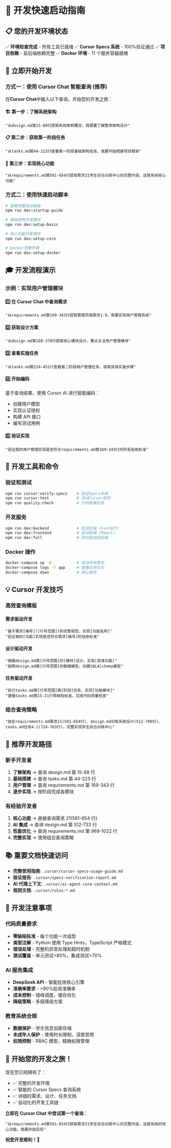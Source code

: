 # 🚀 开发快速启动指南

## 📋 您的开发环境状态

✅ **环境检查完成** - 所有工具已就绪
✅ **Cursor Specs 系统** - 100%验证通过
✅ **项目依赖** - 前后端依赖完整
✅ **Docker 环境** - 11 个服务容器就绪

## 🎯 立即开始开发

### 方式一：使用 Cursor Chat 智能查询 (推荐)

在**Cursor Chat**中输入以下查询，开始您的开发之旅：

#### 🏗️ 第一步：了解系统架构

```
"从design.md第15-88行提取系统架构概览，我需要了解整体架构设计"
```

#### 📋 第二步：获取第一阶段任务

```
"从tasks.md第44-223行查看第一阶段基础架构任务，我要开始搭建项目框架"
```

#### 🎯 第三步：实现核心功能

```
"从requirements.md第581-654行提取需求21学生综合训练中心的完整内容，这是系统核心功能"
```

### 方式二：使用快速启动脚本

```bash
# 查看完整启动指南
npm run dev:startup-guide

# 基础架构开发模式
npm run dev:setup-basic

# 核心功能开发模式
npm run dev:setup-core

# Docker完整环境
npm run dev:setup-docker
```

## 🎓 开发流程演示

### 示例：实现用户管理模块

#### 1️⃣ 在 Cursor Chat 中查询需求

```
"从requirements.md第169-343行提取管理员端需求1-9，我要实现用户管理系统"
```

#### 2️⃣ 获取设计方案

```
"从design.md第189-370行提取核心模块设计，重点关注用户管理模块"
```

#### 3️⃣ 查看实施任务

```
"从tasks.md第224-451行查看第二阶段用户管理任务，获取具体实施步骤"
```

#### 4️⃣ 开始编码

基于查询结果，使用 Cursor AI 进行智能编码：

- 创建用户模型
- 实现认证授权
- 构建 API 接口
- 编写测试用例

#### 5️⃣ 验证实现

```
"验证我的用户管理实现是否符合requirements.md第169-343行的所有验收标准"
```

## 🔧 开发工具和命令

### 验证和测试

```bash
npm run cursor:verify-specs    # 验证Specs系统
npm run cursor:test            # 测试Cursor规则
npm run quality:check          # 代码质量检查
```

### 开发服务

```bash
npm run dev:backend            # 启动后端 (FastAPI)
npm run dev:frontend           # 启动前端 (React)
npm run dev:full               # 同时启动前后端
```

### Docker 操作

```bash
docker-compose up -d           # 启动所有服务
docker-compose logs -f app     # 查看应用日志
docker-compose down            # 停止服务
```

## 💡 Cursor 开发技巧

### 高效查询模板

#### 需求驱动开发

```
"基于需求[编号]([行号范围])的完整规范，实现[功能名称]"
"验证我的[功能]实现是否符合需求[编号]的验收标准"
```

#### 设计驱动开发

```
"根据design.md第[行号范围]的[模块]设计，实现[具体功能]"
"按照design.md第[行号范围]的数据模型，创建SQLAlchemy模型"
```

#### 任务驱动开发

```
"执行tasks.md第[行号范围]第[阶段]任务，实现[功能模块]"
"遵循tasks.md第15-21行零缺陷标准，完成代码质量检查"
```

### 组合查询策略

```
"结合requirements.md需求21(581-654行)、design.md训练系统设计(512-700行)、tasks.md任务4.1(724-763行)，完整实现学生综合训练中心"
```

## 🎯 推荐开发路径

### 新手开发者

1. **了解架构** → 查询 design.md 第 15-88 行
2. **基础搭建** → 查询 tasks.md 第 44-223 行
3. **用户管理** → 查询 requirements.md 第 169-343 行
4. **逐步实现** → 按阶段完成各模块

### 有经验开发者

1. **核心功能** → 直接查询需求 21(581-654 行)
2. **AI 集成** → 查询 design.md 第 512-733 行
3. **性能优化** → 查询 requirements.md 第 969-1022 行
4. **完整实现** → 使用组合查询策略

## 📚 重要文档快速访问

- **完整使用指南**: `.cursor/cursor-specs-usage-guide.md`
- **验证报告**: `.cursor/specs-verification-report.md`
- **AI 代理上下文**: `.cursor/ai-agent-core-context.md`
- **规则文档**: `.cursor/rules-*.md`

## 🚨 开发注意事项

### 代码质量要求

- **零缺陷标准** - 每个功能一次成型
- **类型注解** - Python 使用 Type Hints，TypeScript 严格模式
- **错误处理** - 完整的异常处理和超时机制
- **测试覆盖** - 单元测试>80%，集成测试>70%

### AI 服务集成

- **DeepSeek API** - 智能批改核心引擎
- **准确率要求** - >90%批改准确率
- **成本控制** - 错峰调度，缓存优化
- **降级策略** - 多级降级方案

### 教育系统合规

- **数据保护** - 学生信息加密存储
- **未成年人保护** - 使用时长限制，深夜禁用
- **权限控制** - RBAC 模型，精确权限管理

## 🎉 开始您的开发之旅！

现在您已经拥有了：

- ✅ 完整的开发环境
- ✅ 智能的 Cursor Specs 查询系统
- ✅ 详细的需求、设计、任务文档
- ✅ 自动化的开发工具链

**立即在 Cursor Chat 中尝试第一个查询**：

```
"从requirements.md第581-654行提取需求21学生综合训练中心的完整内容，这是系统的核心功能，我要开始实现"
```

**祝您开发顺利！🚀**
